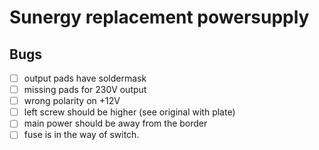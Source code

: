 # Sunergy replacement powersupply

## Bugs

- [ ] output pads have soldermask
- [ ] missing pads for 230V output
- [ ] wrong polarity on +12V
- [ ] left screw should be higher (see original with plate)
- [ ] main power should be away from the border
- [ ] fuse is in the way of switch.